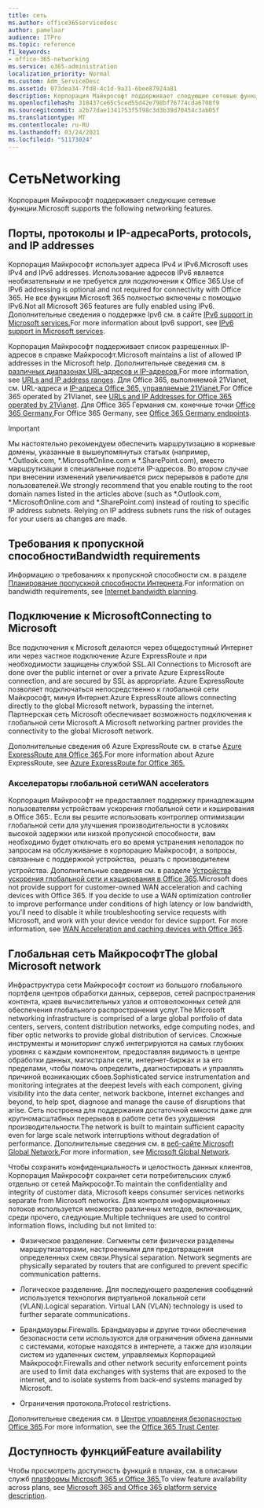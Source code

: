 ```yaml
---
title: сеть
ms.author: office365servicedesc
author: pamelaar
audience: ITPro
ms.topic: reference
f1_keywords:
- office-365-networking
ms.service: o365-administration
localization_priority: Normal
ms.custom: Adm_ServiceDesc
ms.assetid: 073dea34-7fd8-4c1d-9a31-6bee87924a81
description: Корпорация Майкрософт поддерживает следующие сетевые функции.
ms.openlocfilehash: 318437ce65c5ced55d42e798bf76774cda6708f9
ms.sourcegitcommit: a2b77dae1341753f5f98c3d3b39d70454c3ab05f
ms.translationtype: MT
ms.contentlocale: ru-RU
ms.lasthandoff: 03/24/2021
ms.locfileid: "51173024"
---
```

# <a name="networking"></a><span data-ttu-id="86c59-103">Сеть</span><span class="sxs-lookup"><span data-stu-id="86c59-103">Networking</span></span>

<span data-ttu-id="86c59-104">Корпорация Майкрософт поддерживает следующие сетевые функции.</span><span class="sxs-lookup"><span data-stu-id="86c59-104">Microsoft supports the following networking features.</span></span>
  
## <a name="ports-protocols-and-ip-addresses"></a><span data-ttu-id="86c59-105">Порты, протоколы и IP-адреса</span><span class="sxs-lookup"><span data-stu-id="86c59-105">Ports, protocols, and IP addresses</span></span>

<span data-ttu-id="86c59-106">Корпорация Майкрософт использует адреса IPv4 и IPv6.</span><span class="sxs-lookup"><span data-stu-id="86c59-106">Microsoft uses IPv4 and IPv6 addresses.</span></span> <span data-ttu-id="86c59-107">Использование адресов IPv6 является необязательным и не требуется для подключения к Office 365.</span><span class="sxs-lookup"><span data-stu-id="86c59-107">Use of IPv6 addressing is optional and not required for connectivity with Office 365.</span></span> <span data-ttu-id="86c59-108">Не все функции Microsoft 365 полностью включены с помощью IPv6.</span><span class="sxs-lookup"><span data-stu-id="86c59-108">Not all Microsoft 365 features are fully enabled using IPv6.</span></span> <span data-ttu-id="86c59-109">Дополнительные сведения о поддержке Ipv6 см. в сайте [IPv6 support in Microsoft services.](/office365/enterprise/ipv6-support)</span><span class="sxs-lookup"><span data-stu-id="86c59-109">For more information about Ipv6 support, see [IPv6 support in Microsoft services](/office365/enterprise/ipv6-support).</span></span>
  
<span data-ttu-id="86c59-110">Корпорация Майкрософт поддерживает список разрешенных IP-адресов в справке Майкрософт.</span><span class="sxs-lookup"><span data-stu-id="86c59-110">Microsoft maintains a list of allowed IP addresses in the Microsoft help.</span></span> <span data-ttu-id="86c59-111">Дополнительные сведения см. в [различных диапазонах URL-адресов и IP-адресов.](/office365/enterprise/urls-and-ip-address-ranges)</span><span class="sxs-lookup"><span data-stu-id="86c59-111">For more information, see [URLs and IP address ranges](/office365/enterprise/urls-and-ip-address-ranges).</span></span> <span data-ttu-id="86c59-112">Для Office 365, выполняемой 21Vianet, см. URL-адреса и [IP-адреса Office 365, управляемые 21Vianet.](/office365/enterprise/managing-office-365-endpoints)</span><span class="sxs-lookup"><span data-stu-id="86c59-112">For Office 365 operated by 21Vianet, see [URLs and IP Addresses for Office 365 operated by 21Vianet](/office365/enterprise/managing-office-365-endpoints).</span></span> <span data-ttu-id="86c59-113">Для Office 365 Германия см. конечные точки [Office 365 Germany.](https://support.office.com/article/Office-365-Germany-endpoints-8a113a50-0071-4155-bb8e-eba5a8dbd4c8)</span><span class="sxs-lookup"><span data-stu-id="86c59-113">For Office 365 Germany, see [Office 365 Germany endpoints](https://support.office.com/article/Office-365-Germany-endpoints-8a113a50-0071-4155-bb8e-eba5a8dbd4c8).</span></span>
  
> [!IMPORTANT]
> <span data-ttu-id="86c59-p103">Мы настоятельно рекомендуем обеспечить маршрутизацию в корневые домены, указанные в вышеупомянутых статьях (например, \*.Outlook.com, \*.MicrosoftOnline.com и \*.SharePoint.com), вместо маршрутизации в специальные подсети IP-адресов. Во втором случае при внесении изменений увеличивается риск перерывов в работе для пользователей.</span><span class="sxs-lookup"><span data-stu-id="86c59-p103">We strongly recommend that you enable routing to the root domain names listed in the articles above (such as \*.Outlook.com, \*.MicrosoftOnline.com and \*.SharePoint.com) instead of routing to specific IP address subnets. Relying on IP address subnets runs the risk of outages for your users as changes are made.</span></span> 
  
## <a name="bandwidth-requirements"></a><span data-ttu-id="86c59-116">Требования к пропускной способности</span><span class="sxs-lookup"><span data-stu-id="86c59-116">Bandwidth requirements</span></span>

<span data-ttu-id="86c59-117">Информацию о требованиях к пропускной способности см. в разделе [Планирование пропускной способности Интернета](/office365/enterprise/network-planning-and-performance).</span><span class="sxs-lookup"><span data-stu-id="86c59-117">For information on bandwidth requirements, see [Internet bandwidth planning](/office365/enterprise/network-planning-and-performance).</span></span>
  
## <a name="connecting-to-microsoft"></a><span data-ttu-id="86c59-118">Подключение к Microsoft</span><span class="sxs-lookup"><span data-stu-id="86c59-118">Connecting to Microsoft</span></span>

<span data-ttu-id="86c59-119">Все подключения к Microsoft делаются через общедоступный Интернет или через частное подключение Azure ExpressRoute и при необходимости защищены службой SSL.</span><span class="sxs-lookup"><span data-stu-id="86c59-119">All Connections to Microsoft are done over the public internet or over a private Azure ExpressRoute connection, and are secured by SSL as appropriate.</span></span> <span data-ttu-id="86c59-120">Azure ExpressRoute позволяет подключаться непосредственно к глобальной сети Майкрософт, минуя Интернет.</span><span class="sxs-lookup"><span data-stu-id="86c59-120">Azure ExpressRoute allows connecting directly to the global Microsoft network, bypassing the internet.</span></span> <span data-ttu-id="86c59-121">Партнерская сеть Microsoft обеспечивает возможность подключения к глобальной сети Microsoft.</span><span class="sxs-lookup"><span data-stu-id="86c59-121">A Microsoft networking partner provides the connectivity to the global Microsoft network.</span></span>
  
<span data-ttu-id="86c59-122">Дополнительные сведения об Azure ExpressRoute см. в статье [Azure ExpressRoute для Office 365](/microsoft-365/enterprise/azure-expressroute).</span><span class="sxs-lookup"><span data-stu-id="86c59-122">For more information about Azure ExpressRoute, see [Azure ExpressRoute for Office 365.](/microsoft-365/enterprise/azure-expressroute)</span></span>
  
### <a name="wan-accelerators"></a><span data-ttu-id="86c59-123">Акселераторы глобальной сети</span><span class="sxs-lookup"><span data-stu-id="86c59-123">WAN accelerators</span></span>

<span data-ttu-id="86c59-p105">Корпорация Майкрософт не предоставляет поддержку принадлежащим пользователям устройствам ускорения глобальной сети и кэширования в Office 365:. Если вы решите использовать контроллер оптимизации глобальной сети для улучшения производительности в условиях высокой задержки или низкой пропускной способности, вам необходимо будет отключать его во время устранения неполадок по запросам на обслуживание в корпорацию Майкрософт, а вопросы, связанные с поддержкой устройства,  решать с производителем устройства. Дополнительные сведения см. в разделе [Устройства ускорения глобальной сети и кэширования в Office 365](https://support.microsoft.com/help/2690045/using-third-party-network-devices-or-solutions-with-office-365).</span><span class="sxs-lookup"><span data-stu-id="86c59-p105">Microsoft does not provide support for customer-owned WAN acceleration and caching devices with Office 365. If you decide to use a WAN optimization controller to improve performance under conditions of high latency or low bandwidth, you'll need to disable it while troubleshooting service requests with Microsoft, and work with your device vendor for device support. For more information, see [WAN Acceleration and caching devices with Office 365](https://support.microsoft.com/help/2690045/using-third-party-network-devices-or-solutions-with-office-365).</span></span>
  
## <a name="the-global-microsoft-network"></a><span data-ttu-id="86c59-127">Глобальная сеть Майкрософт</span><span class="sxs-lookup"><span data-stu-id="86c59-127">The global Microsoft network</span></span>

<span data-ttu-id="86c59-128">Инфраструктура сети Майкрософт состоит из большого глобального портфеля центров обработки данных, серверов, сетей распространения контента, краев вычислительных узлов и оптоволоконных сетей для обеспечения глобального распространения услуг.</span><span class="sxs-lookup"><span data-stu-id="86c59-128">The Microsoft networking infrastructure is comprised of a large global portfolio of data centers, servers, content distribution networks, edge computing nodes, and fiber optic networks to provide global distribution of services.</span></span> <span data-ttu-id="86c59-129">Сложные инструменты и мониторинг служб интегрируются на самых глубоких уровнях с каждым компонентом, предоставляя видимость в центре обработки данных, магистрали сети, интернет-биржах и за его пределами, чтобы помочь определить, диагностировать и управлять причиной возникающих сбоев.</span><span class="sxs-lookup"><span data-stu-id="86c59-129">Sophisticated service instrumentation and monitoring integrates at the deepest levels with each component, giving visibility into the data center, network backbone, internet exchanges and beyond, to help spot, diagnose and manage the cause of disruptions that arise.</span></span> <span data-ttu-id="86c59-130">Сеть построена для поддержания достаточной емкости даже для крупномасштабных перерывов в работе сети без ухудшения производительности.</span><span class="sxs-lookup"><span data-stu-id="86c59-130">The network is built to maintain sufficient capacity even for large scale network interruptions without degradation of performance.</span></span> <span data-ttu-id="86c59-131">Дополнительные сведения см. в [веб-сайте Microsoft Global Network.](/azure/networking/microsoft-global-network)</span><span class="sxs-lookup"><span data-stu-id="86c59-131">For more information, see [Microsoft Global Network](/azure/networking/microsoft-global-network).</span></span> 
  
<span data-ttu-id="86c59-132">Чтобы сохранить конфиденциальность и целостность данных клиентов, Корпорация Майкрософт сохраняет сети потребительских служб отдельно от сетей Майкрософт.</span><span class="sxs-lookup"><span data-stu-id="86c59-132">To maintain the confidentiality and integrity of customer data, Microsoft keeps consumer services networks separate from Microsoft networks.</span></span> <span data-ttu-id="86c59-133">Для контроля информационных потоков используется множество различных методов, включающих, среди прочего, следующие.</span><span class="sxs-lookup"><span data-stu-id="86c59-133">Multiple techniques are used to control information flows, including but not limited to:</span></span>
  
- <span data-ttu-id="86c59-p108">Физическое разделение. Сегменты сети физически разделены маршрутизаторами, настроенными для предотвращения определенных схем связи.</span><span class="sxs-lookup"><span data-stu-id="86c59-p108">Physical separation. Network segments are physically separated by routers that are configured to prevent specific communication patterns.</span></span>
    
- <span data-ttu-id="86c59-p109">Логическое разделение. Для последующего разделения сообщений используется технология виртуальной локальной сети (VLAN).</span><span class="sxs-lookup"><span data-stu-id="86c59-p109">Logical separation. Virtual LAN (VLAN) technology is used to further separate communications.</span></span>
    
- <span data-ttu-id="86c59-138">Брандмауэры.</span><span class="sxs-lookup"><span data-stu-id="86c59-138">Firewalls.</span></span> <span data-ttu-id="86c59-139">Брандмауэры и другие точки обеспечения безопасности сети используются для ограничения обмена данными с системами, которые находятся в интернете, а также для изоляции систем из удаленных систем, управляемых Корпорацией Майкрософт.</span><span class="sxs-lookup"><span data-stu-id="86c59-139">Firewalls and other network security enforcement points are used to limit data exchanges with systems that are exposed to the internet, and to isolate systems from back-end systems managed by Microsoft.</span></span> 
    
- <span data-ttu-id="86c59-140">Ограничения протокола.</span><span class="sxs-lookup"><span data-stu-id="86c59-140">Protocol restrictions.</span></span>
    
<span data-ttu-id="86c59-141">Дополнительные сведения см. в [Центре управления безопасностью Office 365](https://www.microsoft.com/trust-center).</span><span class="sxs-lookup"><span data-stu-id="86c59-141">For more information, see the [Office 365 Trust Center](https://www.microsoft.com/trust-center).</span></span> 
  
## <a name="feature-availability"></a><span data-ttu-id="86c59-142">Доступность функций</span><span class="sxs-lookup"><span data-stu-id="86c59-142">Feature availability</span></span>

<span data-ttu-id="86c59-143">Чтобы просмотреть доступность функций в планах, см. в описании служб [платформы Microsoft 365 и Office 365.](office-365-platform-service-description.md)</span><span class="sxs-lookup"><span data-stu-id="86c59-143">To view feature availability across plans, see [Microsoft 365 and Office 365 platform service description](office-365-platform-service-description.md).</span></span>
